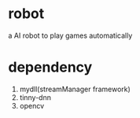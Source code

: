 # robot
a AI robot to play games automatically

# dependency
1. mydll(streamManager framework)
2. tinny-dnn
3. opencv
